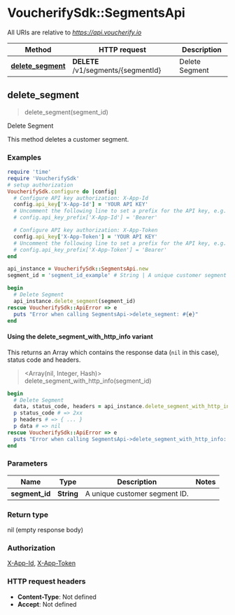 # VoucherifySdk::SegmentsApi

All URIs are relative to *https://api.voucherify.io*

| Method | HTTP request | Description |
| ------ | ------------ | ----------- |
| [**delete_segment**](SegmentsApi.md#delete_segment) | **DELETE** /v1/segments/{segmentId} | Delete Segment |


## delete_segment

> delete_segment(segment_id)

Delete Segment

This method deletes a customer segment.

### Examples

```ruby
require 'time'
require 'VoucherifySdk'
# setup authorization
VoucherifySdk.configure do |config|
  # Configure API key authorization: X-App-Id
  config.api_key['X-App-Id'] = 'YOUR API KEY'
  # Uncomment the following line to set a prefix for the API key, e.g. 'Bearer' (defaults to nil)
  # config.api_key_prefix['X-App-Id'] = 'Bearer'

  # Configure API key authorization: X-App-Token
  config.api_key['X-App-Token'] = 'YOUR API KEY'
  # Uncomment the following line to set a prefix for the API key, e.g. 'Bearer' (defaults to nil)
  # config.api_key_prefix['X-App-Token'] = 'Bearer'
end

api_instance = VoucherifySdk::SegmentsApi.new
segment_id = 'segment_id_example' # String | A unique customer segment ID.

begin
  # Delete Segment
  api_instance.delete_segment(segment_id)
rescue VoucherifySdk::ApiError => e
  puts "Error when calling SegmentsApi->delete_segment: #{e}"
end
```

#### Using the delete_segment_with_http_info variant

This returns an Array which contains the response data (`nil` in this case), status code and headers.

> <Array(nil, Integer, Hash)> delete_segment_with_http_info(segment_id)

```ruby
begin
  # Delete Segment
  data, status_code, headers = api_instance.delete_segment_with_http_info(segment_id)
  p status_code # => 2xx
  p headers # => { ... }
  p data # => nil
rescue VoucherifySdk::ApiError => e
  puts "Error when calling SegmentsApi->delete_segment_with_http_info: #{e}"
end
```

### Parameters

| Name | Type | Description | Notes |
| ---- | ---- | ----------- | ----- |
| **segment_id** | **String** | A unique customer segment ID. |  |

### Return type

nil (empty response body)

### Authorization

[X-App-Id](../README.md#X-App-Id), [X-App-Token](../README.md#X-App-Token)

### HTTP request headers

- **Content-Type**: Not defined
- **Accept**: Not defined

